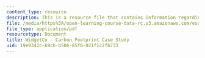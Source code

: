 ```yaml
---
content_type: resource
description: This is a resource file that contains information regarding case study.
file: /media/https%3A/open-learning-course-data-rc.s3.amazonaws.com/esd-s43-green-supply-chain-management-spring-2014/19e9342c69cbb50685f6021f1c2fb733_MITESD_S43S14_Case_Study.pdf
file_type: application/pdf
resourcetype: Document
title: WidgetCo - Carbon Footprint Case Study
uid: 19e9342c-69cb-b506-85f6-021f1c2fb733
---
```

